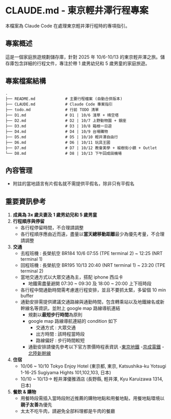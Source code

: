 # CLAUDE.md - 東京輕井澤行程專案

本檔案為 Claude Code 在處理東京輕井澤行程時的專項指引。

## 專案概述

這是一個家庭旅遊規劃儲存庫，針對 2025 年 10/6-10/13 的東京輕井澤之旅。儲存庫包含詳細的行程文件，專注於帶 1 歲男幼兒和 5 歲男童的家庭旅遊。

## 專案檔案結構

```text
.
├── README.md             # 主要行程檔案 (自動合併版本)
├── CLAUDE.md             # Claude Code 專案指引
├── todo.md               # 行前 TODO 清單
├── D1.md                 # D1 | 10/6 淺草 + 晴空塔
├── D2.md                 # D2 | 10/7 上野動物園 + 銀座
├── D3.md                 # D3 | 10/8 箱根一日遊
├── D4.md                 # D4 | 10/9 台場購物
├── D5.md                 # D5 | 10/10 輕井澤自由行
├── D6.md                 # D6 | 10/11 玩具王國
├── D7.md                 # D7 | 10/12 教會美學 + 榆樹街小鎮 + Outlet
└── D8.md                 # D8 | 10/13 下午回成田機場
```

## 內容管理

- 附註的當地語言有片假名就不需提供平假名，除非只有平假名

## 重要資訊參考

1. **成員為 3x 歲夫妻及 1 歲男幼兒和 5 歲男童**
2. **行程順序與停留**
   - 各行程停留時間，不合理請調整
   - 各行程順序應由近而遠，盡量以**當天總移動距離**最少為優先考量，不合理請調整
3. **交通**
   - 去程班機 : 長榮航空 BR184 10/6 07:55 (TPE terminal 2) ~ 12:25 (NRT terminal 1)
   - 回程班機 : 長榮航空 BR195 10/13 20:40 (NRT terminal 1) ~ 23:20 (TPE terminal 2)
   - 當地交通方式以大眾交通為主，搭配 iphone 西瓜卡
     - 地鐵需盡量避開 07:30 ~ 09:30 及 18:00 ~ 20:00 上下班時段
   - 各行程中間通勤時間需考慮進行程安排，並且不要抓太緊，多留個 10 min buffer
   - 通勤安排需提供建議交通路線與通勤時間，包含轉乘站以及地鐵線名或新幹線名等資訊，並附上 google map 路線導航連結
     - 規劃以**最短步行時間**為原則
     - google map 路線導航連結的 condition 如下
        - 交通方式 : 大眾交通
        - 出方時間 : 該時程當時段
        - 路線偏好 : 步行時間較短
     - 通勤安排請優先參考以下官方票價時程表資訊
        -[東京地鐵](https://world.jorudan.co.jp/mln/zh-tw/)
        -[京成電鐵](https://www.keisei.co.jp/keisei/tetudou/skyliner/tc/traffic/skyliner.php>)
        -[北陸新幹線](https://www.westjr.co.jp/global/tc/train/shinkansen/hokuriku-shinkansen/index.html)
4. **住宿**
   - 10/06 ~ 10/10 Tokyo Enjoy Hotel (東京都, 東京, Katsushika-ku Yotsugi 1-16-25 Sugiyama Hights 101,102,103, 日本)
   - 10/10 ~ 10/13-> 輕井澤優雅酒店 (長野縣, 輕井澤, Kyu Karuizawa 1314, 日本)
5. **餐飲 & 購物**
   - 用餐時段需插入當時段附近推薦的購物地點和用餐地點，用餐地點環境以**親子友善**為優先
   - 太太不吃牛肉，請避免全部料理都是牛肉的餐廳
